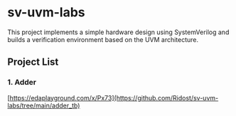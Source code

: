 # sv-uvm-labs
This project implements a simple hardware design using SystemVerilog and builds a verification environment based on the UVM architecture.
## Project List
### 1. Adder
[https://edaplayground.com/x/Px73](https://github.com/Ridost/sv-uvm-labs/tree/main/adder_tb)
